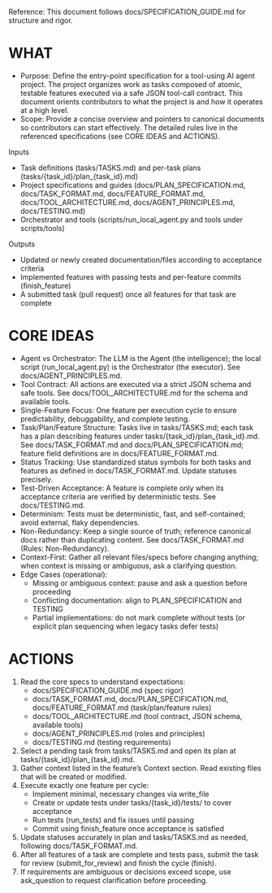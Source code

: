 Reference: This document follows docs/SPECIFICATION_GUIDE.md for structure and rigor.

# WHAT
- Purpose: Define the entry-point specification for a tool-using AI agent project. The project organizes work as tasks composed of atomic, testable features executed via a safe JSON tool-call contract. This document orients contributors to what the project is and how it operates at a high level.
- Scope: Provide a concise overview and pointers to canonical documents so contributors can start effectively. The detailed rules live in the referenced specifications (see CORE IDEAS and ACTIONS).

Inputs
- Task definitions (tasks/TASKS.md) and per-task plans (tasks/{task_id}/plan_{task_id}.md)
- Project specifications and guides (docs/PLAN_SPECIFICATION.md, docs/TASK_FORMAT.md, docs/FEATURE_FORMAT.md, docs/TOOL_ARCHITECTURE.md, docs/AGENT_PRINCIPLES.md, docs/TESTING.md)
- Orchestrator and tools (scripts/run_local_agent.py and tools under scripts/tools)

Outputs
- Updated or newly created documentation/files according to acceptance criteria
- Implemented features with passing tests and per-feature commits (finish_feature)
- A submitted task (pull request) once all features for that task are complete

# CORE IDEAS
- Agent vs Orchestrator: The LLM is the Agent (the intelligence); the local script (run_local_agent.py) is the Orchestrator (the executor). See docs/AGENT_PRINCIPLES.md.
- Tool Contract: All actions are executed via a strict JSON schema and safe tools. See docs/TOOL_ARCHITECTURE.md for the schema and available tools.
- Single-Feature Focus: One feature per execution cycle to ensure predictability, debuggability, and complete testing.
- Task/Plan/Feature Structure: Tasks live in tasks/TASKS.md; each task has a plan describing features under tasks/{task_id}/plan_{task_id}.md. See docs/TASK_FORMAT.md and docs/PLAN_SPECIFICATION.md; feature field definitions are in docs/FEATURE_FORMAT.md.
- Status Tracking: Use standardized status symbols for both tasks and features as defined in docs/TASK_FORMAT.md. Update statuses precisely.
- Test-Driven Acceptance: A feature is complete only when its acceptance criteria are verified by deterministic tests. See docs/TESTING.md.
- Determinism: Tests must be deterministic, fast, and self-contained; avoid external, flaky dependencies.
- Non-Redundancy: Keep a single source of truth; reference canonical docs rather than duplicating content. See docs/TASK_FORMAT.md (Rules: Non-Redundancy).
- Context-First: Gather all relevant files/specs before changing anything; when context is missing or ambiguous, ask a clarifying question.
- Edge Cases (operational):
  - Missing or ambiguous context: pause and ask a question before proceeding
  - Conflicting documentation: align to PLAN_SPECIFICATION and TESTING
  - Partial implementations: do not mark complete without tests (or explicit plan sequencing when legacy tasks defer tests)

# ACTIONS
1) Read the core specs to understand expectations:
   - docs/SPECIFICATION_GUIDE.md (spec rigor)
   - docs/TASK_FORMAT.md, docs/PLAN_SPECIFICATION.md, docs/FEATURE_FORMAT.md (task/plan/feature rules)
   - docs/TOOL_ARCHITECTURE.md (tool contract, JSON schema, available tools)
   - docs/AGENT_PRINCIPLES.md (roles and principles)
   - docs/TESTING.md (testing requirements)
2) Select a pending task from tasks/TASKS.md and open its plan at tasks/{task_id}/plan_{task_id}.md.
3) Gather context listed in the feature’s Context section. Read existing files that will be created or modified.
4) Execute exactly one feature per cycle:
   - Implement minimal, necessary changes via write_file
   - Create or update tests under tasks/{task_id}/tests/ to cover acceptance
   - Run tests (run_tests) and fix issues until passing
   - Commit using finish_feature once acceptance is satisfied
5) Update statuses accurately in plan and tasks/TASKS.md as needed, following docs/TASK_FORMAT.md.
6) After all features of a task are complete and tests pass, submit the task for review (submit_for_review) and finish the cycle (finish).
7) If requirements are ambiguous or decisions exceed scope, use ask_question to request clarification before proceeding.